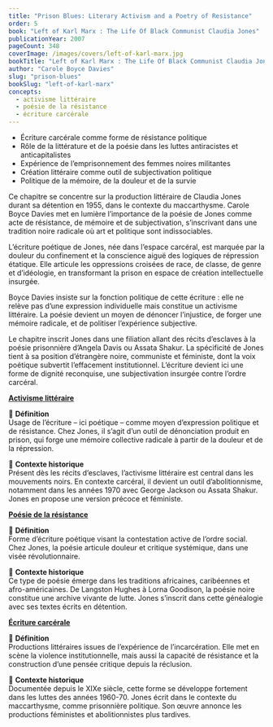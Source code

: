 ```yaml
---
title: "Prison Blues: Literary Activism and a Poetry of Resistance"
order: 5
book: "Left of Karl Marx : The Life Of Black Communist Claudia Jones"
publicationYear: 2007
pageCount: 348
coverImage: /images/covers/left-of-karl-marx.jpg
bookTitle: "Left of Karl Marx : The Life Of Black Communist Claudia Jones"
author: "Carole Boyce Davies"
slug: "prison-blues"
bookSlug: "left-of-karl-marx"
concepts:
  - activisme littéraire
  - poésie de la résistance
  - écriture carcérale
---
```



<!--themes:start-->
- Écriture carcérale comme forme de résistance politique  
- Rôle de la littérature et de la poésie dans les luttes antiracistes et anticapitalistes  
- Expérience de l’emprisonnement des femmes noires militantes  
- Création littéraire comme outil de subjectivation politique  
- Politique de la mémoire, de la douleur et de la survie  
<!--themes:end-->



<!--summary:start-->
Ce chapitre se concentre sur la production littéraire de Claudia Jones durant sa détention en 1955, dans le contexte du maccarthysme. Carole Boyce Davies met en lumière l’importance de la poésie de Jones comme acte de résistance, de mémoire et de subjectivation, s’inscrivant dans une tradition noire radicale où art et politique sont indissociables.

L’écriture poétique de Jones, née dans l’espace carcéral, est marquée par la douleur du confinement et la conscience aiguë des logiques de répression étatique. Elle articule les oppressions croisées de race, de classe, de genre et d’idéologie, en transformant la prison en espace de création intellectuelle insurgée.

Boyce Davies insiste sur la fonction politique de cette écriture : elle ne relève pas d’une expression individuelle mais constitue un activisme littéraire. La poésie devient un moyen de dénoncer l’injustice, de forger une mémoire radicale, et de politiser l’expérience subjective.

Le chapitre inscrit Jones dans une filiation allant des récits d’esclaves à la poésie prisonnière d’Angela Davis ou Assata Shakur. La spécificité de Jones tient à sa position d’étrangère noire, communiste et féministe, dont la voix poétique subvertit l’effacement institutionnel. L’écriture devient ici une forme de dignité reconquise, une subjectivation insurgée contre l’ordre carcéral.
<!--summary:end-->



<!--concepts:start-->
[**Activisme littéraire**](/concepts/activisme-litteraire)

🔹 **Définition**  
Usage de l’écriture – ici poétique – comme moyen d’expression politique et de résistance. Chez Jones, il s’agit d’un outil de dénonciation produit en prison, qui forge une mémoire collective radicale à partir de la douleur et de la répression.

🔹 **Contexte historique**  
Présent dès les récits d’esclaves, l’activisme littéraire est central dans les mouvements noirs. En contexte carcéral, il devient un outil d’abolitionnisme, notamment dans les années 1970 avec George Jackson ou Assata Shakur. Jones en propose une version précoce et féministe.

[**Poésie de la résistance**](/concepts/poesie-de-la-resistance)

🔹 **Définition**  
Forme d’écriture poétique visant la contestation active de l’ordre social. Chez Jones, la poésie articule douleur et critique systémique, dans une visée révolutionnaire.

🔹 **Contexte historique**  
Ce type de poésie émerge dans les traditions africaines, caribéennes et afro-américaines. De Langston Hughes à Lorna Goodison, la poésie noire constitue une archive vivante de lutte. Jones s’inscrit dans cette généalogie avec ses textes écrits en détention.

[**Écriture carcérale**](/concepts/ecriture-carcerale)

🔹 **Définition**  
Productions littéraires issues de l’expérience de l’incarcération. Elle met en scène la violence institutionnelle, mais aussi la capacité de résistance et la construction d’une pensée critique depuis la réclusion.

🔹 **Contexte historique**  
Documentée depuis le XIXe siècle, cette forme se développe fortement dans les luttes des années 1960-70. Jones écrit dans le contexte du maccarthysme, comme prisonnière politique. Son œuvre annonce les productions féministes et abolitionnistes plus tardives.

<!--concepts:end-->
